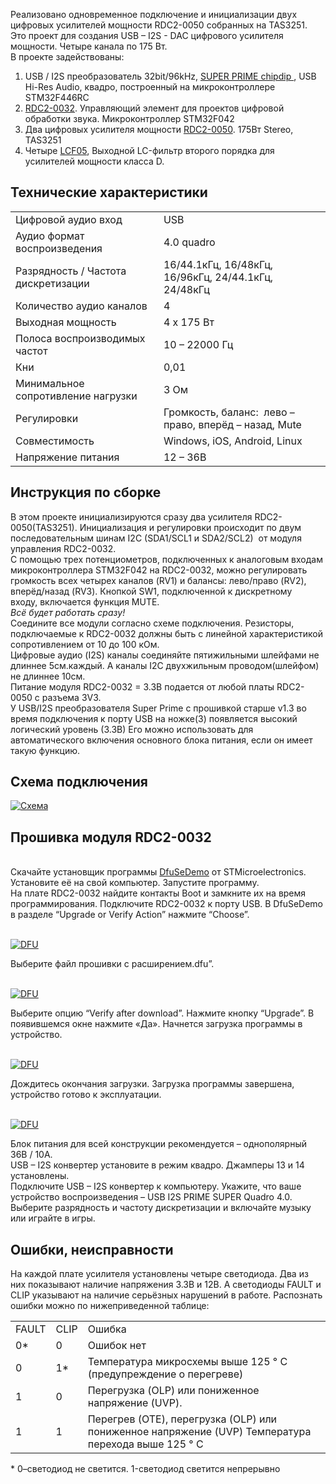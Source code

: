 Реализовано одновременное подключение и инициализации двух цифровых усилителей мощности RDC2-0050 собранных на TAS3251.<br />
Это проект для создания USB &ndash; I2S - DAC цифрового усилителя мощности. Четыре канала по 175 Вт.<br />
В проекте задействованы:<br />
1. USB / I2S преобразователь 32bit/96kHz, <a class="link" href="/product0/9000569733"> SUPER PRIME chipdip </a>, USB Hi-Res Audio, квадро, построенный на микроконтроллере STM32F446RC<br />
2. <a class="link" href="/product/rdc2-0032">RDC2-0032</a>. Управляющий элемент для проектов цифровой обработки звука. Микроконтроллер STM32F042<br />
3. Два цифровых усилителя мощности <a class="link" href="/product/rdc2-0050">RDC2-0050</a>. 175Вт Stereo, TAS3251<br />
4. Четыре <a class="link" href="/product/lcf05">LCF05</a>, Выходной LC-фильтр второго порядка для усилителей мощности класса D.
<h2>Технические характеристики</h2>

<table>
	<tbody>
		<tr>
			<td>Цифровой аудио вход</td>
			<td>USB</td>
		</tr>
		<tr>
			<td>Аудио формат воспроизведения &nbsp;</td>
			<td>4.0 quadro</td>
		</tr>
		<tr>
			<td>Разрядность / Частота дискретизации</td>
			<td>16/44.1кГц, 16/48кГц, 16/96кГц, 24/44.1кГц, 24/48кГц</td>
		</tr>
		<tr>
			<td>Количество аудио каналов</td>
			<td>4</td>
		</tr>
		<tr>
			<td>Выходная мощность</td>
			<td>4 x 175 Вт</td>
		</tr>
		<tr>
			<td>Полоса воспроизводимых частот</td>
			<td>10 &ndash; 22000 Гц</td>
		</tr>
		<tr>
			<td>Кни</td>
			<td>0,01</td>
		</tr>
		<tr>
			<td>Минимальное сопротивление нагрузки</td>
			<td>3 Ом</td>
		</tr>
		<tr>
			<td>Регулировки</td>
			<td>Громкость, баланс: &nbsp;лево &ndash; право, вперёд &ndash; назад, Mute</td>
		</tr>
		<tr>
			<td>Совместимость</td>
			<td>Windows, iOS, Android, Linux</td>
		</tr>
		<tr>
			<td>Напряжение питания</td>
			<td>12 &ndash; 36В</td>
		</tr>
	</tbody>
</table>

<h2>Инструкция по сборке</h2>
В этом проекте инициализируются сразу два усилителя RDC2-0050(TAS3251). Инициализация и регулировки происходит по двум последовательным шинам I2C (SDA1/SCL1 и SDA2/SCL2) &nbsp;от модуля управления RDC2-0032.<br />
С помощью трех потенциометров, подключенных к аналоговым входам микроконтроллера STM32F042 на RDC2-0032,&nbsp;можно регулировать громкость всех четырех каналов (RV1) и балансы: лево/право (RV2), вперёд/назад (RV3). Кнопкой SW1, подключенной к дискретному входу,&nbsp;включается функция MUTE.<br />
<em>Всё будет работать сразу!</em><br />
Соедините все модули согласно схеме подключения. Резисторы, подключаемые к RDC2-0032 должны быть с линейной характеристикой сопротивлением от 10 до 100 кОм.<br />
Цифровые аудио (I2S) каналы соединяйте пятижильными шлейфами не длиннее 5см.каждый. А каналы I2C двухжильным проводом(шлейфом) не длиннее 10см.<br />
Питание модуля RDC2-0032 = 3.3В подается от любой платы RDC2-0050 с разъема 3V3.<br />
У USB/I2S преобразователя Super Prime с прошивкой старше v1.3 во время подключения к порту USB на ножке(3) появляется высокий логический уровень (3.3В) Его можно использовать для автоматического включения основного блока питания, если он имеет такую функцию.
<h2>Схема подключения</h2>

<p><a class="galery" href="https://static.chipdip.ru/lib/605/DOC004605113.jpg"><img alt="Схема" src="https://static.chipdip.ru/lib/605/DOC004605113.jpg" /></a></p>

<h2>Прошивка модуля RDC2-0032</h2>
<br />
Cкачайте установщик программы <a class="link" href="https://static.chipdip.ru/lib/465/DOC002465470.zip">DfuSeDemo</a> от STMicroelectronics. Установите её на свой компьютер. Запустите программу.<br />
На плате RDC2-0032 найдите контакты Boot и замкните их на время программирования. Подключите RDC2-0032 к порту USB. В DfuSeDemo в разделе &ldquo;Upgrade or Verify Action&rdquo; нажмите &ldquo;Choose&rdquo;.<br />
&nbsp;
<p><a class="galery" href="https://static.chipdip.ru/lib/504/DOC004504421.jpg"><img alt="DFU" src="https://static.chipdip.ru/lib/504/DOC004504742.jpg" /></a></p>
Выберите файл прошивки с расширением.dfu&rdquo;.<br />
&nbsp;
<p><a class="galery" href="https://static.chipdip.ru/lib/504/DOC004504421.jpg"><img alt="DFU" src="https://static.chipdip.ru/lib/504/DOC004504743.jpg" /></a></p>
Выберите опцию &ldquo;Verify after download&rdquo;. Нажмите кнопку &ldquo;Upgrade&rdquo;. В появившемся окне нажмите &laquo;Да&raquo;. Начнется загрузка программы в устройство.<br />
&nbsp;
<p><a class="galery" href="https://static.chipdip.ru/lib/504/DOC004504421.jpg"><img alt="DFU" src="https://static.chipdip.ru/lib/504/DOC004504744.jpg" /></a></p>
Дождитесь окончания загрузки. Загрузка программы завершена, устройство готово к эксплуатации.<br />
&nbsp;
<p><a class="galery" href="https://static.chipdip.ru/lib/504/DOC004504421.jpg"><img alt="DFU" src="https://static.chipdip.ru/lib/504/DOC004504745.jpg" /></a></p>
Блок питания для всей конструкции рекомендуется &ndash; однополярный 36В / 10А.<br />
USB &ndash; I2S конвертер установите в режим квадро. Джамперы 13 и 14 установлены.<br />
Подключите USB &ndash; I2S конвертер к компьютеру. Укажите, что ваше устройство воспроизведения &ndash; USB I2S PRIME SUPER Quadro 4.0. Выберите разрядность и частоту дискретизации и включайте музыку или играйте в игры. <img alt="" src="https://static.chipdip.ru/lib/369/DOC004369719.jpg" />
<h2>Ошибки, неисправности</h2>
На каждой плате усилителя установлены четыре светодиода. Два из них показывают наличие напряжения 3.3В и 12В. А светодиоды FAULT и CLIP указывают на наличие серьёзных нарушений в работе. Распознать ошибки можно по нижеприведенной таблице:

<table>
	<tbody>
		<tr>
			<td>FAULT</td>
			<td>CLIP</td>
			<td>Ошибка</td>
		</tr>
		<tr>
			<td>0*</td>
			<td>0</td>
			<td>Ошибок нет</td>
		</tr>
		<tr>
			<td>0</td>
			<td>1*</td>
			<td>Температура микросхемы выше 125 &deg; C (предупреждение о перегреве)</td>
		</tr>
		<tr>
			<td>1</td>
			<td>0</td>
			<td>Перегрузка (OLP) или пониженное напряжение (UVP).</td>
		</tr>
		<tr>
			<td>1</td>
			<td>1</td>
			<td>Перегрев (OTE), перегрузка (OLP) или пониженное напряжение (UVP) Температура перехода выше 125 &deg; C</td>
		</tr>
	</tbody>
</table>
* 0&ndash;светодиод не светится. 1-cветодиод светится непрерывно &nbsp;<br />
&nbsp;

